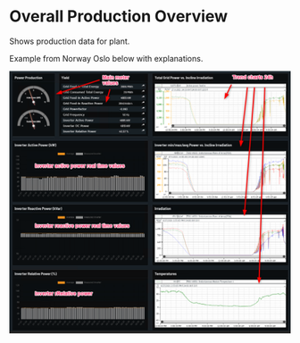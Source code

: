 # Overall Production Overview

Shows production data for plant.

Example from Norway Oslo below with explanations.

![Overall production overview](../Images/overallproductionioverview.png)